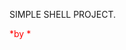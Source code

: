 SIMPLE SHELL PROJECT. 

<font color="red">
*by <Hachim Boubacar **/** Abderrahmane Nezhari>*
</font>

